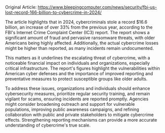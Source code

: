 Original Article: https://www.bleepingcomputer.com/news/security/fbi-us-lost-record-166-billion-to-cybercrime-in-2024/

The article highlights that in 2024, cybercriminals stole a record $16.6 billion, an increase of over 33% from the previous year, according to the FBI's Internet Crime Complaint Center (IC3) report. The report shows a significant amount of fraud and pervasive ransomware threats, with older Americans being highly affected. Additionally, the actual cybercrime losses might be higher than reported, as many incidents remain undocumented.

This matters as it underlines the escalating threat of cybercrime, with a noticeable financial impact on individuals and organizations, especially critical infrastructure. The report's figures highlight the vulnerabilities within American cyber defenses and the importance of improved reporting and preventative measures to protect susceptible groups like older adults.

To address these issues, organizations and individuals should enhance cybersecurity measures, prioritize regular security training, and remain vigilant for scams, ensuring incidents are reported promptly. Agencies might consider broadening outreach and support for vulnerable populations, improving public awareness campaigns, and refining collaboration with public and private stakeholders to mitigate cybercrime effects. Strengthening reporting mechanisms can provide a more accurate understanding of cybercrime's true scale.